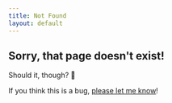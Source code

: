 ```yaml
---
title: Not Found
layout: default
---
```


<section id="error" class="container">
    <h1>Sorry, that page doesn't exist!</h1>
    <p>Should it, though? 🤔</p>
    <p>If you think this is a bug, <a href="https://github.com/AleksandrHovhannisyan/aleksandrhovhannisyan.github.io/issues/new?assignees=&labels=bug&template=bug_report.md&title=Bug+Report%3A+%5BConcise+Summary+Here%5D">please let me know</a>!</p>
</section>
